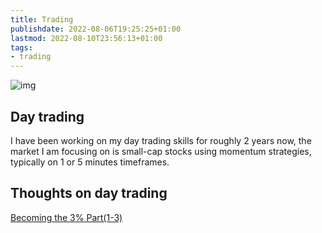 ```yaml
---
title: Trading
publishdate: 2022-08-06T19:25:25+01:00
lastmod: 2022-08-10T23:56:13+01:00
tags: 
- trading
---
```










![img](https://images.unsplash.com/photo-1642790403805-a3835434499e?ixlib=rb-1.2.1&ixid=MnwxMjA3fDB8MHxwaG90by1wYWdlfHx8fGVufDB8fHx8&auto=format&fit=crop&w=1495&q=80)

## Day trading



I have been working on my day trading skills for roughly 2 years now, the market I am focusing on is small-cap stocks using momentum strategies, typically on 1 or 5 minutes timeframes. 





## Thoughts on day trading



[Becoming the 3% Part(1-3)](Becoming%20the%203%20Pct.md)










